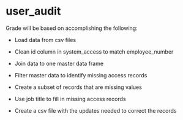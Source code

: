 # user_audit

Grade will be based on accomplishing the following:

* Load data from csv files

* Clean id column in system_access to match employee_number

* Join data to one master data frame

* Filter master data to identify missing access records

* Create a subset of records that are missing values

* Use job title to fill in missing access records

* Create a csv file with the updates needed to correct the records
